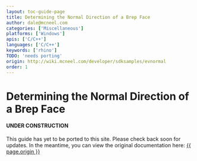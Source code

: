 ```yaml
---
layout: toc-guide-page
title: Determining the Normal Direction of a Brep Face
author: dale@mcneel.com
categories: ['Miscellaneous']
platforms: ['Windows']
apis: ['C/C++']
languages: ['C/C++']
keywords: ['rhino']
TODO: 'needs porting'
origin: http://wiki.mcneel.com/developer/sdksamples/evnormal
order: 1
---
```


# Determining the Normal Direction of a Brep Face

<div class="bs-callout bs-callout-danger">
  <h4>UNDER CONSTRUCTION</h4>
  <p>This guide has yet to be ported to this site.  Please check back soon for updates.  
  In the meantime, you can view the original documentation here:
  <a href="{{ page.origin }}">{{ page.origin }}</a></p>
</div>
